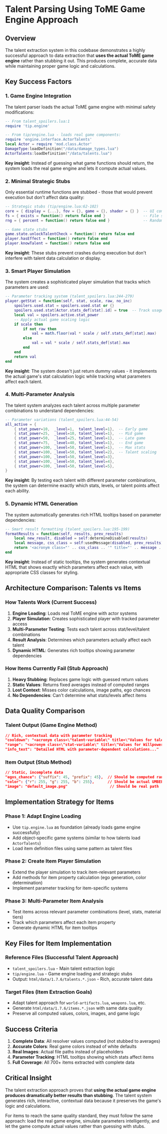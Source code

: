 # Talent Parsing Using ToME Game Engine Approach

## Overview

The talent extraction system in this codebase demonstrates a highly successful approach to data extraction that **uses the actual ToME game engine** rather than stubbing it out. This produces complete, accurate data while maintaining proper game logic and calculations.

## Key Success Factors

### 1. Game Engine Integration
The talent parser loads the actual ToME game engine with minimal safety modifications:

```lua
-- From talent_spoilers.lua:1
require 'tip.engine'

-- From tip/engine.lua - loads real game components:
require 'engine.interface.ActorTalents'
local Actor = require 'mod.class.Actor'
DamageType:loadDefinition("/data/damage_types.lua")
ActorTalents:loadDefinition("/data/talents.lua")
```

**Key insight**: Instead of guessing what game functions should return, the system loads the real game engine and lets it compute actual values.

### 2. Minimal Strategic Stubs

Only essential runtime functions are stubbed - those that would prevent execution but don't affect data quality:

```lua
-- Strategic stubs (tip/engine.lua:62-102)
core = { display = {...}, fov = {}, game = {}, shader = {} }  -- UI components
fs = { exists = function() return false end }                 -- File system access
rng = { percent = function() return false end }               -- Random generation

-- Game state stubs
game.state.unlockTalentCheck = function() return false end
player.hasEffect = function() return false end
player.knowTalent = function() return false end
```

**Key insight**: These stubs prevent crashes during execution but don't interfere with talent data calculation or display.

### 3. Smart Player Simulation

The system creates a sophisticated player simulation that tracks which parameters are used:

```lua
-- Parameter tracking system (talent_spoilers.lua:244-279)
player.getStat = function(self, stat, scale, raw, no_inc)
    spoilers.used.stat = spoilers.used.stat or {}
    spoilers.used.stat[Actor.stats_def[stat].id] = true  -- Track usage
    local val = spoilers.active.stat_power
    -- Apply actual game scaling logic
    if scale then
        if not raw then
            val = math.floor(val * scale / self.stats_def[stat].max)
        else
            val = val * scale / self.stats_def[stat].max
        end
    end
    return val
end
```

**Key insight**: The system doesn't just return dummy values - it implements the actual game's stat calculation logic while tracking what parameters affect each talent.

### 4. Multi-Parameter Analysis

The talent system analyzes each talent across multiple parameter combinations to understand dependencies:

```lua
-- Parameter variations (talent_spoilers.lua:44-54)
all_active = {
    { stat_power=10,  _level=1,  talent_level=1},  -- Early game
    { stat_power=25,  _level=10, talent_level=1},  -- Mid game
    { stat_power=50,  _level=25, talent_level=1},  -- Late game
    { stat_power=75,  _level=40, talent_level=1},  -- End game
    { stat_power=100, _level=50, talent_level=1},  -- Max stats
    { stat_power=100, _level=50, talent_level=2},  -- Talent scaling
    { stat_power=100, _level=50, talent_level=3},
    { stat_power=100, _level=50, talent_level=4},
    { stat_power=100, _level=50, talent_level=5},
}
```

**Key insight**: By testing each talent with different parameter combinations, the system can determine exactly which stats, levels, or talent points affect each ability.

### 5. Dynamic HTML Generation

The system automatically generates rich HTML tooltips based on parameter dependencies:

```lua
-- Smart result formatting (talent_spoilers.lua:195-199)
formatResults = function(self, results, prev_results)
    local new_result, disabled = self:determineDisabled(results)
    local message, css_class = self:usedMessage(disabled, prev_results)
    return '<acronym class="' .. css_class .. '" title="' .. message .. '">' .. new_result .. '</acronym>'
end
```

**Key insight**: Instead of static tooltips, the system generates contextual HTML that shows exactly which parameters affect each value, with appropriate CSS classes for styling.

## Architecture Comparison: Talents vs Items

### How Talents Work (Current Success)

1. **Engine Loading**: Loads real ToME engine with actor systems
2. **Player Simulation**: Creates sophisticated player with tracked parameter access  
3. **Multi-Parameter Testing**: Tests each talent across stat/level/talent combinations
4. **Result Analysis**: Determines which parameters actually affect each talent
5. **Dynamic HTML**: Generates rich tooltips showing parameter dependencies

### How Items Currently Fail (Stub Approach)

1. **Heavy Stubbing**: Replaces game logic with guessed return values
2. **Static Values**: Returns fixed averages instead of computed ranges
3. **Lost Context**: Misses color calculations, image paths, ego chances
4. **No Dependencies**: Can't determine what stats/levels affect items

## Data Quality Comparison

### Talent Output (Game Engine Method)
```json
// Rich, contextual data with parameter tracking
"cooldown": "<acronym class=\"talent-variable\" title=\"Values for talent levels 1-5\">22, 20, 18, 16, 14</acronym>",
"range": "<acronym class=\"stat-variable\" title=\"Values for Willpower 10, 25, 50, 75, 100\">6.0, 6.6, 7.5, 8.4, 9.0</acronym>",
"info_text": "Detailed HTML with parameter-dependent calculations..."
```

### Item Output (Stub Method)
```json  
// Static, incomplete data
"egos_chance": {"suffix": 45, "prefix": 45},  // Should be computed ranges
"color": {"r": 255, "g": 255, "b": 255},      // Should be actual UMBER color
"image": "default_image.png"                   // Should be real path
```

## Implementation Strategy for Items

### Phase 1: Adapt Engine Loading
- Use `tip.engine.lua` as foundation (already loads game engine successfully)
- Add object-specific game systems (similar to how talents load `ActorTalents`)
- Load item definition files using same pattern as talent files

### Phase 2: Create Item Player Simulation  
- Extend the player simulation to track item-relevant parameters
- Add methods for item property calculation (ego generation, color determination)
- Implement parameter tracking for item-specific systems

### Phase 3: Multi-Parameter Item Analysis
- Test items across relevant parameter combinations (level, stats, material tiers)
- Track which parameters affect each item property
- Generate dynamic HTML for item tooltips

## Key Files for Item Implementation

### Reference Files (Successful Talent Approach)
- `talent_spoilers.lua` - Main talent extraction logic
- `tip/engine.lua` - Game engine loading and strategic stubs
- Output: `html/data/1.7.6/talents.*.json` - Rich, accurate talent data

### Target Files (Item Extraction Goals)  
- Adapt talent approach for `world-artifacts.lua`, `weapons.lua`, etc.
- Generate `html/data/1.7.6/items.*.json` with same data quality
- Preserve all computed values, colors, images, and game logic

## Success Criteria

1. **Complete Data**: All resolver values computed (not stubbed to averages)
2. **Accurate Colors**: Real game colors instead of white defaults  
3. **Real Images**: Actual file paths instead of placeholders
4. **Parameter Tracking**: HTML tooltips showing which stats affect items
5. **Full Coverage**: All 700+ items extracted with complete data

## Critical Insight

The talent extraction approach proves that **using the actual game engine produces dramatically better results than stubbing**. The talent system generates rich, interactive, contextual data because it preserves the game's logic and calculations.

For items to reach the same quality standard, they must follow the same approach: load the real game engine, simulate parameters intelligently, and let the game compute actual values rather than guessing with stubs.